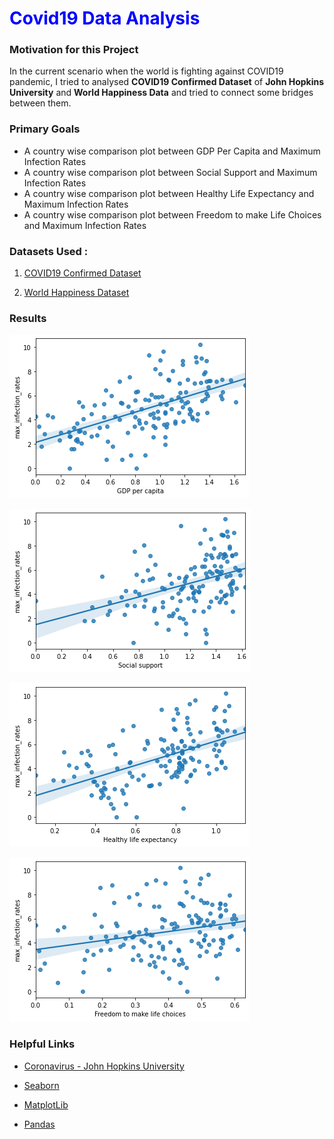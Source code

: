 # <span style = 'color : blue'>Covid19 Data Analysis</span>

### Motivation for this Project

In the current scenario when the world is fighting against COVID19 pandemic, I tried to analysed **COVID19 Confirmed Dataset** of **John Hopkins University** and **World Happiness Data** and tried to connect some bridges between them.



### Primary Goals

- A country wise comparison plot between GDP Per Capita and Maximum Infection Rates 
- A country wise comparison plot between Social Support and Maximum Infection Rates 
- A country wise comparison plot between Healthy Life Expectancy and Maximum Infection Rates 
- A country wise comparison plot between Freedom to make Life Choices and Maximum Infection Rates 



### Datasets Used :

1. [COVID19 Confirmed Dataset](/Dataset/covid19_Confirmed_dataset.csv) 

2. [World Happiness Dataset](/Dataset/worldwide_happiness_report.csv) 

   

### Results

![GDP](/Images/GDP.png)

![Social Support](/Images/SocialSupport.png)

![Healthy Life](/Images/HealthyLife.png)

![Freedom](/Images/Freedom.png)

### Helpful Links

- [Coronavirus - John Hopkins University](https://coronavirus.jhu.edu/)

- [Seaborn](https://seaborn.pydata.org/tutorial.html)

- [MatplotLib](https://matplotlib.org/users/pyplot_tutorial.html)

- [Pandas](https://pandas.pydata.org/pandas-docs/stable/getting_started/tutorials.html)

  

